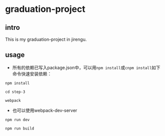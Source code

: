 # graduation-project
## intro
This is my graduation-project in jirengu.
## usage
* 所有的依赖已写入package.json中，可以用`npm install`或`cnpm install`如下命令快速安装依赖：
```
npm install
```
```
cd step-3
```
```
webpack
```
* 也可以使用webpack-dev-server
```
npm run dev
```
```
npm run build
```